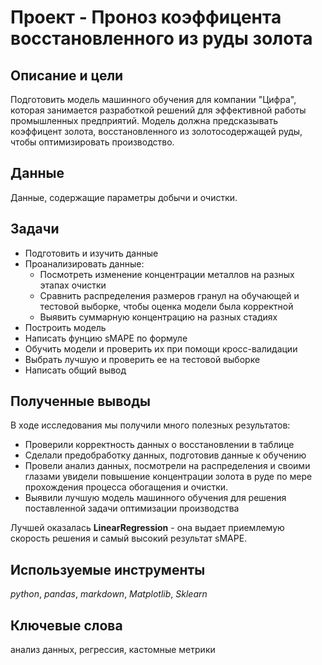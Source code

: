 # Проект - Проноз коэффицента восстановленного из руды золота 

## Описание и цели
Подготовить модель машинного обучения для компании "Цифра", которая занимается разработкой решений для эффективной работы промышленных предприятий. Модель должна предсказывать коэффицент золота, восстановленного из золотосодержащей руды, чтобы оптимизировать производство.  


## Данные
Данные, содержащие параметры добычи и очистки. 

## Задачи
- Подготовить и изучить данные
- Проанализировать данные:
  - Посмотреть изменение концентрации металлов на разных этапах очистки 
  - Сравнить распределения размеров гранул на обучающей и тестовой выборке, чтобы оценка модели была корректной
  - Выявить суммарную концентрацию на разных стадиях
- Построить модель
- Написать фунцию sMAPE по формуле
- Обучить модели и проверить их при помощи кросс-валидации
- Выбрать лучшую и проверить ее на тестовой выборке
- Написать общий вывод 

## Полученные выводы
В ходе исследования мы получили много полезных результатов:
* Проверили корректность данных о восстановлении в таблице
* Сделали предобработку данных, подготовив данные к обучению
* Провели анализ данных, посмотрели на распределения и своими глазами увидели повышение концентрации золота в руде по мере прохождения процесса обогащения и очистки. 
* Выявили лучшую модель машинного обучения для решения поставленной задачи оптимизации производства

Лучшей оказалась **LinearRegression** - она выдает приемлемую скорость решения и самый высокий результат sMAPE. 

## Используемые инструменты
*python*, *pandas*, *markdown*, *Matplotlib*, *Sklearn*

## Ключевые слова
анализ данных, регрессия, кастомные метрики
